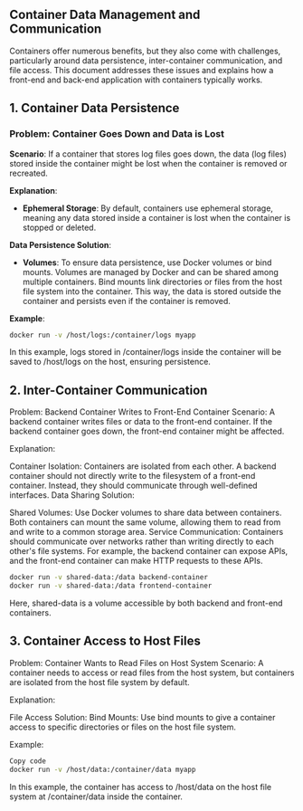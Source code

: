 ## Container Data Management and Communication

Containers offer numerous benefits, but they also come with challenges, particularly around data persistence, inter-container communication, and file access. This document addresses these issues and explains how a front-end and back-end application with containers typically works.

## 1. Container Data Persistence

### Problem: Container Goes Down and Data is Lost

**Scenario**: If a container that stores log files goes down, the data (log files) stored inside the container might be lost when the container is removed or recreated.

**Explanation**:
- **Ephemeral Storage**: By default, containers use ephemeral storage, meaning any data stored inside a container is lost when the container is stopped or deleted.

**Data Persistence Solution**:
- **Volumes**: To ensure data persistence, use Docker volumes or bind mounts. Volumes are managed by Docker and can be shared among multiple containers. Bind mounts link directories or files from the host file system into the container. This way, the data is stored outside the container and persists even if the container is removed.

**Example**:

```bash
docker run -v /host/logs:/container/logs myapp
```
In this example, logs stored in /container/logs inside the container will be saved to /host/logs on the host, ensuring persistence.

## 2. Inter-Container Communication
Problem: Backend Container Writes to Front-End Container
Scenario: A backend container writes files or data to the front-end container. If the backend container goes down, the front-end container might be affected.

Explanation:

Container Isolation: Containers are isolated from each other. A backend container should not directly write to the filesystem of a front-end container. Instead, they should communicate through well-defined interfaces.
Data Sharing Solution:

Shared Volumes: Use Docker volumes to share data between containers. Both containers can mount the same volume, allowing them to read from and write to a common storage area.
Service Communication: Containers should communicate over networks rather than writing directly to each other's file systems. For example, the backend container can expose APIs, and the front-end container can make HTTP requests to these APIs.
```bash
docker run -v shared-data:/data backend-container
docker run -v shared-data:/data frontend-container
```
Here, shared-data is a volume accessible by both backend and front-end containers.

## 3. Container Access to Host Files
Problem: Container Wants to Read Files on Host System
Scenario: A container needs to access or read files from the host system, but containers are isolated from the host file system by default.

Explanation:

File Access Solution:
Bind Mounts: Use bind mounts to give a container access to specific directories or files on the host file system.

Example:

```bash
Copy code
docker run -v /host/data:/container/data myapp
```
In this example, the container has access to /host/data on the host file system at /container/data inside the container.
